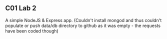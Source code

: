 ## C01 Lab 2

A simple NodeJS & Express app. (Couldn't install mongod and thus couldn't populate or push data/db directory to github as it was empty - the requests have been coded though)

